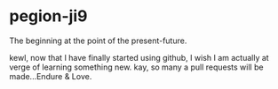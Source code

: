 # pegion-ji9
The beginning at the point of the present-future.

kewl, now that I have finally started using github, I wish I am actually at verge of learning something new.
kay, so many a pull requests will be made...Endure & Love.
